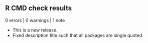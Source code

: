 ## R CMD check results

0 errors | 0 warnings | 1 note

* This is a new release.
* Fixed description title such that all packages are single quoted.
